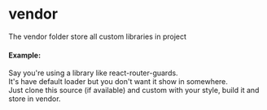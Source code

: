 # vendor

The vendor folder store all custom libraries in project <br>

#### Example:

Say you're using a library like react-router-guards.<br>
It's have default loader but you don't want it show in somewhere.<br>
Just clone this source (if available) and custom with your style, build it and store in vendor.
